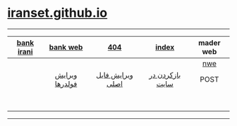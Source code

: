 #  [iranset.github.io](https://iranset.github.io)

___
 | [bank irani](bank-irani)|[bank web](bank-web)|[404](https://github.com/iranset/iranset.github.io/blob/main/404.html)  | [index](https://github.com/iranset/iranset.github.io/blob/main/index.html)  | mader web |
|:-----------:|:-------------:|:-------------:|:---------------------------------------------------------------------------:|:----------------------------------------------------------------------------:|
||||| [nwe](https://github.com/iranset/iranset.github.io/new/main)|                                                                              |
 | []()  |[ویرایش فولدرها]() | [ویرایش فایل اصلی]() | [بازکردن در سایت]()| POST |
 |  |  |   |   |  |
 |  |  |   |   |  |
 |  |  |   |   |  |
 |  |  |   |   |  |  
 |  |  |   |   |  |  
 |  |  |   |   |  |  
 |  |  |   |   |  |
 |  |  |   |   |  |

___
